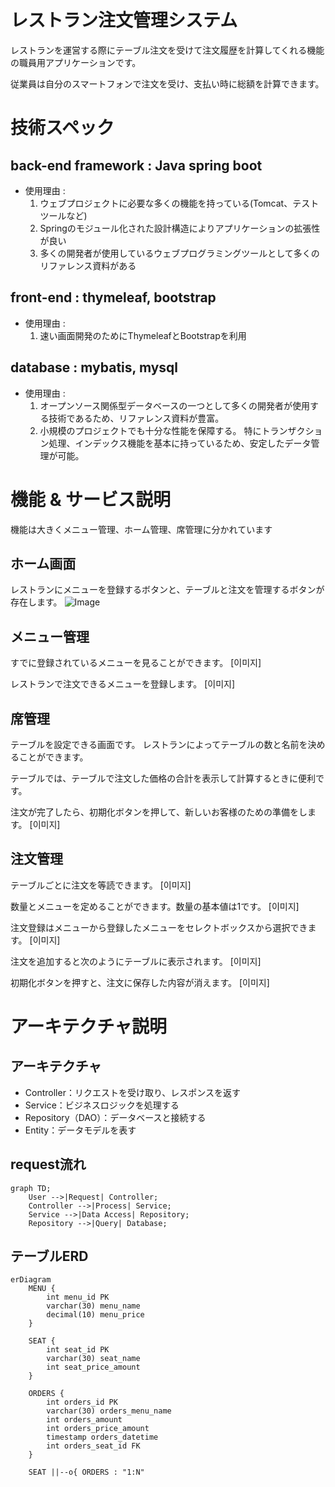# レストラン注文管理システム
レストランを運営する際にテーブル注文を受けて注文履歴を計算してくれる機能の職員用アプリケーションです。

従業員は自分のスマートフォンで注文を受け、支払い時に総額を計算できます。

# 技術スペック
## back-end framework : Java spring boot
- 使用理由 : 
  1. ウェブプロジェクトに必要な多くの機能を持っている(Tomcat、テストツールなど)
  2. Springのモジュール化された設計構造によりアプリケーションの拡張性が良い
  3. 多くの開発者が使用しているウェブプログラミングツールとして多くのリファレンス資料がある

## front-end : thymeleaf, bootstrap
- 使用理由 :　
  1. 速い画面開発のためにThymeleafとBootstrapを利用

## database : mybatis, mysql
- 使用理由 : 
  1. オープンソース関係型データベースの一つとして多くの開発者が使用する技術であるため、リファレンス資料が豊富。
  2. 小規模のプロジェクトでも十分な性能を保障する。 特にトランザクション処理、インデックス機能を基本に持っているため、安定したデータ管理が可能。

# 機能 & サービス説明
機能は大きくメニュー管理、ホーム管理、席管理に分かれています

## ホーム画面
レストランにメニューを登録するボタンと、テーブルと注文を管理するボタンが存在します。
![Image](https://github.com/user-attachments/assets/f72d288e-9b73-4edd-8bab-2b3c18e1ba50)

## メニュー管理
すでに登録されているメニューを見ることができます。
[이미지]

レストランで注文できるメニューを登録します。
[이미지]

## 席管理
テーブルを設定できる画面です。 レストランによってテーブルの数と名前を決めることができます。

テーブルでは、テーブルで注文した価格の合計を表示して計算するときに便利です。

注文が完了したら、初期化ボタンを押して、新しいお客様のための準備をします。
[이미지]

## 注文管理
テーブルごとに注文を等読できます。
[이미지]

数量とメニューを定めることができます。数量の基本値は1です。
[이미지]

注文登録はメニューから登録したメニューをセレクトボックスから選択できます。
[이미지]

注文を追加すると次のようにテーブルに表示されます。
[이미지]

初期化ボタンを押すと、注文に保存した内容が消えます。
[이미지]

# アーキテクチャ説明


## アーキテクチャ
- Controller：リクエストを受け取り、レスポンスを返す
- Service：ビジネスロジックを処理する
- Repository（DAO）：データベースと接続する
- Entity：データモデルを表す

## request流れ
```mermaid
graph TD;
    User -->|Request| Controller;
    Controller -->|Process| Service;
    Service -->|Data Access| Repository;
    Repository -->|Query| Database;
```

## テーブルERD
```mermaid
erDiagram
    MENU {
        int menu_id PK
        varchar(30) menu_name
        decimal(10) menu_price
    }
    
    SEAT {
        int seat_id PK
        varchar(30) seat_name
        int seat_price_amount
    }
    
    ORDERS {
        int orders_id PK
        varchar(30) orders_menu_name
        int orders_amount
        int orders_price_amount
        timestamp orders_datetime
        int orders_seat_id FK
    }

    SEAT ||--o{ ORDERS : "1:N"
```







